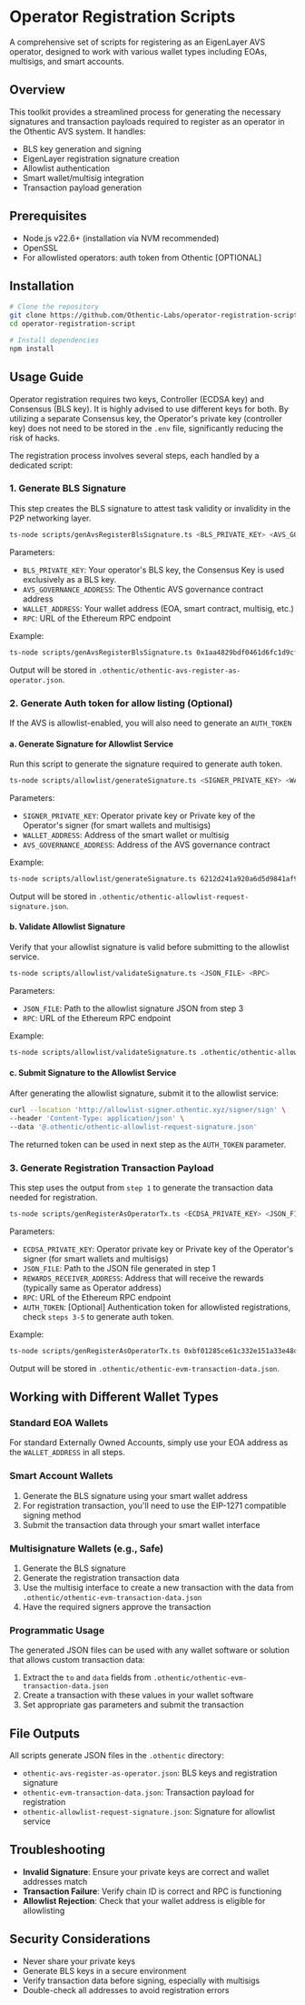 # Operator Registration Scripts

A comprehensive set of scripts for registering as an EigenLayer AVS operator, designed to work with various wallet types including EOAs, multisigs, and smart accounts.

## Overview

This toolkit provides a streamlined process for generating the necessary signatures and transaction payloads required to register as an operator in the Othentic AVS system. It handles:

- BLS key generation and signing
- EigenLayer registration signature creation
- Allowlist authentication
- Smart wallet/multisig integration
- Transaction payload generation

## Prerequisites

- Node.js v22.6+ (installation via NVM recommended)
- OpenSSL
- For allowlisted operators: auth token from Othentic [OPTIONAL]

## Installation

```bash
# Clone the repository
git clone https://github.com/Othentic-Labs/operator-registration-script.git
cd operator-registration-script

# Install dependencies
npm install
```

## Usage Guide

Operator registration requires two keys, Controller (ECDSA key) and Consensus (BLS key). It is highly advised to use different keys for both. By utilizing a separate Consensus key, the Operator's private key (controller key) does not need to be stored in the `.env` file, significantly reducing the risk of hacks.

The registration process involves several steps, each handled by a dedicated script:

### 1. Generate BLS Signature

This step creates the BLS signature to attest task validity or invalidity in the P2P networking layer.


```bash
ts-node scripts/genAvsRegisterBlsSignature.ts <BLS_PRIVATE_KEY> <AVS_GOVERNANCE_ADDRESS> <WALLET_ADDRESS> <RPC>
```

Parameters:
- `BLS_PRIVATE_KEY`: Your operator's BLS key, the Consensus Key is used exclusively as a BLS key.
- `AVS_GOVERNANCE_ADDRESS`: The Othentic AVS governance contract address
- `WALLET_ADDRESS`: Your wallet address (EOA, smart contract, multisig, etc.)
- `RPC`: URL of the Ethereum RPC endpoint

Example:
```bash
ts-node scripts/genAvsRegisterBlsSignature.ts 0x1aa4829bdf0461d6fc1d9cfb0de78eec4b142fc722112fd0369c407d03ad3adb 0x8B8136fB6A8ea7AbA61d88da5753D8fEa2d7d5b2 0x02c13D68F7194F9741DBfDdC65e6a58979A9dfcd https://holesky.gateway.tenderly.co
```

Output will be stored in `.othentic/othentic-avs-register-as-operator.json`.

### 2. Generate Auth token for allow listing (Optional)
If the AVS is allowlist-enabled, you will also need to generate an `AUTH_TOKEN`

#### a. Generate Signature for Allowlist Service 

Run this script to generate the signature required to generate auth token.

```bash
ts-node scripts/allowlist/generateSignature.ts <SIGNER_PRIVATE_KEY> <WALLET_ADDRESS> <AVS_GOVERNANCE_ADDRESS>
```

Parameters:
- `SIGNER_PRIVATE_KEY`: Operator private key or Private key of the Operator's signer (for smart wallets and multisigs)
- `WALLET_ADDRESS`: Address of the smart wallet or multisig
- `AVS_GOVERNANCE_ADDRESS`: Address of the AVS governance contract

Example:
```bash
ts-node scripts/allowlist/generateSignature.ts 6212d241a920a6d5d9841af933411d8d6141638c8f7d21a6b32594014ef0006e 0x7F2a575015946D06284E130b00944c5755c351f2 0x02c13D68F7194F9741DBfDdC65e6a58979A9dfcd
```

Output will be stored in `.othentic/othentic-allowlist-request-signature.json`.

#### b. Validate Allowlist Signature 

Verify that your allowlist signature is valid before submitting to the allowlist service.

```bash
ts-node scripts/allowlist/validateSignature.ts <JSON_FILE> <RPC>
```

Parameters:
- `JSON_FILE`: Path to the allowlist signature JSON from step 3
- `RPC`: URL of the Ethereum RPC endpoint

Example:
```bash
ts-node scripts/allowlist/validateSignature.ts .othentic/othentic-allowlist-request-signature.json https://holesky.gateway.tenderly.co
```


#### c. Submit Signature to the Allowlist Service

After generating the allowlist signature, submit it to the allowlist service:

```bash
curl --location 'http://allowlist-signer.othentic.xyz/signer/sign' \
--header 'Content-Type: application/json' \
--data '@.othentic/othentic-allowlist-request-signature.json'
```

The returned token can be used in next step as the `AUTH_TOKEN` parameter.

### 3. Generate Registration Transaction Payload

This step uses the output from `step 1` to generate the transaction data needed for registration.

```bash
ts-node scripts/genRegisterAsOperatorTx.ts <ECDSA_PRIVATE_KEY> <JSON_FILE> <REWARDS_RECEIVER_ADDRESS> <RPC> [<AUTH_TOKEN>]
```

Parameters:
- `ECDSA_PRIVATE_KEY`: Operator private key or Private key of the Operator's signer (for smart wallets and multisigs)
- `JSON_FILE`: Path to the JSON file generated in step 1
- `REWARDS_RECEIVER_ADDRESS`: Address that will receive the rewards (typically same as Operator address)
- `RPC`: URL of the Ethereum RPC endpoint
- `AUTH_TOKEN`: [Optional] Authentication token for allowlisted registrations, check `steps 3-5` to generate auth token.

Example:
```bash
ts-node scripts/genRegisterAsOperatorTx.ts 0xbf01285ce61c332e151a33e48d178d9c77a5c58c3f706527c40d131897bc5e4f .othentic/othentic-avs-register-as-operator.json 0x02c13D68F7194F9741DBfDdC65e6a58979A9dfcd https://holesky.gateway.tenderly.co
```

Output will be stored in `.othentic/othentic-evm-transaction-data.json`.


## Working with Different Wallet Types

### Standard EOA Wallets

For standard Externally Owned Accounts, simply use your EOA address as the `WALLET_ADDRESS` in all steps.

### Smart Account Wallets 

1. Generate the BLS signature using your smart wallet address
2. For registration transaction, you'll need to use the EIP-1271 compatible signing method
3. Submit the transaction data through your smart wallet interface

### Multisignature Wallets (e.g., Safe)

1. Generate the BLS signature 
2. Generate the registration transaction data
3. Use the multisig interface to create a new transaction with the data from `.othentic/othentic-evm-transaction-data.json`
4. Have the required signers approve the transaction

### Programmatic Usage

The generated JSON files can be used with any wallet software or solution that allows custom transaction data:

1. Extract the `to` and `data` fields from `.othentic/othentic-evm-transaction-data.json`
2. Create a transaction with these values in your wallet software
3. Set appropriate gas parameters and submit the transaction


## File Outputs

All scripts generate JSON files in the `.othentic` directory:

- `othentic-avs-register-as-operator.json`: BLS keys and registration signature
- `othentic-evm-transaction-data.json`: Transaction payload for registration
- `othentic-allowlist-request-signature.json`: Signature for allowlist service

## Troubleshooting

- **Invalid Signature**: Ensure your private keys are correct and wallet addresses match
- **Transaction Failure**: Verify chain ID is correct and RPC is functioning
- **Allowlist Rejection**: Check that your wallet address is eligible for allowlisting

## Security Considerations

- Never share your private keys
- Generate BLS keys in a secure environment
- Verify transaction data before signing, especially with multisigs
- Double-check all addresses to avoid registration errors
